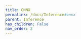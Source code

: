 ```yaml
---
title: ONNX
permalink: /docs/Inference#onnx
parent: Inference
has_children: False
nav_order: 2
---
```

